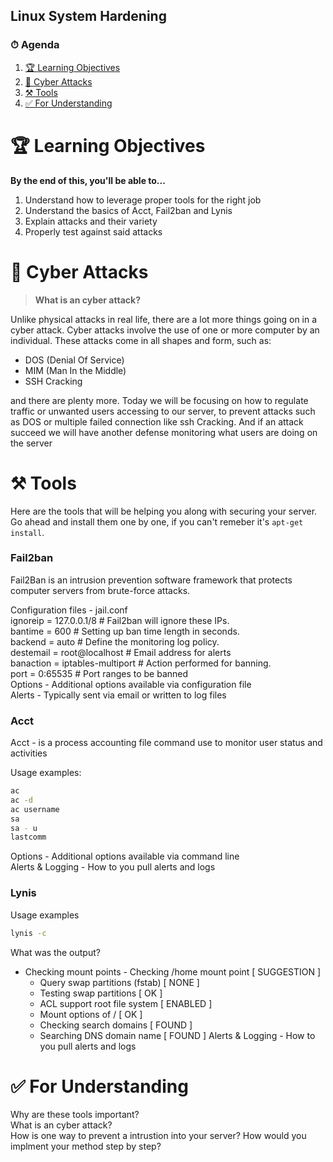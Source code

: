 ## Linux System Hardening

### ⏱ Agenda
1. [🏆 Learning Objectives](#%f0%9f%8f%86-learning-objectives)
1. [🔨 Cyber Attacks](#🔨-Cyber-Attacks)
1. [⚒ Tools](#⚒-Tools) 
1. [✅ For Understanding](#✅-For-Understanding)


# 🏆 Learning Objectives
**By the end of this, you'll be able to...**

1. Understand how to leverage proper tools for the right job
1. Understand the basics of Acct, Fail2ban and Lynis
1. Explain attacks and their variety 
1. Properly test against said attacks

# 🔨 Cyber Attacks
> **What is an cyber attack?**

Unlike physical attacks in real life, there are a lot more things going on in a cyber attack. Cyber attacks involve the use of one or more computer by an individual. These attacks come in all shapes and form, such as:

- DOS (Denial Of Service)
- MIM (Man In the Middle)
- SSH Cracking

and there are plenty more. Today we will be focusing on how to regulate traffic or unwanted users accessing to our server, to prevent attacks such as DOS or multiple failed connection like ssh Cracking. And if an attack succeed we will have another defense monitoring what users are doing on the server


# ⚒ Tools

Here are the tools that will be helping you along with securing your server. Go ahead and install them one by one, if you can't remeber it's `apt-get install`.


### Fail2ban
Fail2Ban is an intrusion prevention software framework that protects computer servers from brute-force attacks.

Configuration files - jail.conf<br/>
ignoreip = 127.0.0.1/8 # Fail2ban will ignore these IPs.<br/>
bantime = 600 # Setting up ban time length in seconds.<br/>
backend = auto # Define the monitoring log policy.<br/>
destemail = root@localhost # Email address for alerts<br/>
banaction = iptables-multiport # Action performed for banning.<br/>
port = 0:65535 # Port ranges to be banned<br/>
Options - Additional options available via configuration file<br/>
Alerts - Typically sent via email or written to log files

### Acct
Acct - is a process accounting file command use to monitor user status and activities 

Usage examples:
```bash
ac
ac -d
ac username
sa
sa - u
lastcomm
```
Options - Additional options available via command line<br/>
Alerts & Logging - How to you pull alerts and logs
 
### Lynis

Usage examples
```bash
lynis -c
```
What was the output?

- Checking mount points - Checking /home mount point [ SUGGESTION ]
  - Query swap partitions (fstab) [ NONE ]
  - Testing swap partitions [ OK ]
  - ACL support root file system [ ENABLED ]
  - Mount options of / [ OK ]
  - Checking search domains [ FOUND ]
  - Searching DNS domain name [ FOUND ]
    Alerts & Logging - How to you pull alerts and logs

# ✅ For Understanding

Why are these tools important?<br/>
What is an cyber attack?<br/>
How is one way to prevent a intrustion into your server? How would you implment your method step by step?


<!-- 
They are vital to protecting a public facing system that multiple people access.
They leverage logging and alerting mechanisms to protect the OS.
They offer vital information on the status of your operating systems security.

Cyber attacks are made with one or more computer by an individual or group


fail2ban system works

-->
